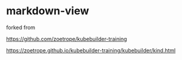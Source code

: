# markdown-view

forked from 

https://github.com/zoetrope/kubebuilder-training

https://zoetrope.github.io/kubebuilder-training/kubebuilder/kind.html